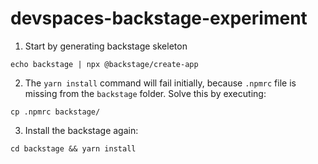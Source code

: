# devspaces-backstage-experiment

1) Start by generating backstage skeleton

```
echo backstage | npx @backstage/create-app
```

2) The `yarn install` command will fail initially, because `.npmrc` file is missing from the `backstage` folder. Solve this by executing:


```
cp .npmrc backstage/
```

3) Install the backstage again:


```
cd backstage && yarn install
```
